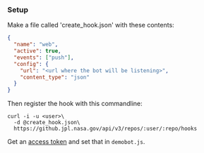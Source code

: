 ### Setup

Make a file called 'create_hook.json' with these contents:

```json
{
  "name": "web",
  "active": true,
  "events": ["push"],
  "config": {
    "url": "<url where the bot will be listening>",
    "content_type": "json"
  }
}
```

Then register the hook with this commandline:

    curl -i -u <user>\
      -d @create_hook.json\
      https://github.jpl.nasa.gov/api/v3/repos/:user/:repo/hooks

Get an [access token](https://github.com/settings/applications) and set that in `demobot.js`.
